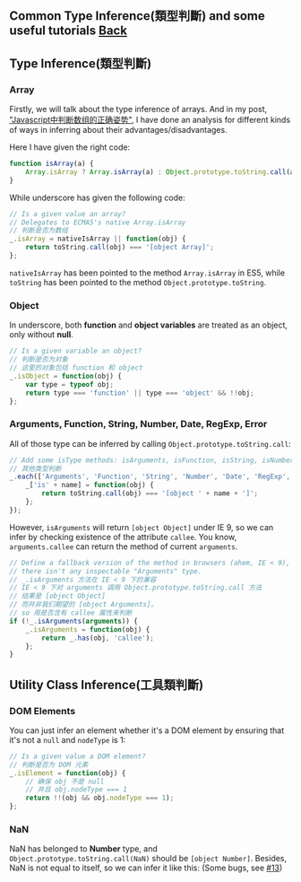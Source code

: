 ## Common Type Inference(類型判斷) and some useful tutorials [Back](./../underscore.md)


## Type Inference(類型判斷)

### Array

Firstly, we will talk about the type inference of arrays. And in my post, ["Javascript中判断数组的正确姿势"](http://www.cnblogs.com/zichi/p/5103842.html), I have done an analysis for different kinds of ways in inferring about their advantages/disadvantages.

Here I have given the right code:

```js
function isArray(a) {
    Array.isArray ? Array.isArray(a) : Object.prototype.toString.call(a) === '[object Array]';
}
```

While underscore has given the following code:

```js
// Is a given value an array?
// Delegates to ECMA5's native Array.isArray
// 判断是否为数组
_.isArray = nativeIsArray || function(obj) {
    return toString.call(obj) === '[object Array]';
};
```

`nativeIsArray` has been pointed to the method `Array.isArray` in ES5, while `toString` has been pointed to the method `Object.prototype.toString`.

### Object

In underscore, both **function** and **object variables** are treated as an object, only without **null**.

```js
// Is a given variable an object?
// 判断是否为对象
// 这里的对象包括 function 和 object
_.isObject = function(obj) {
    var type = typeof obj;
    return type === 'function' || type === 'object' && !!obj;
};
```

### Arguments, Function, String, Number, Date, RegExp, Error

All of those type can be inferred by calling `Object.prototype.toString.call`:

```js
// Add some isType methods: isArguments, isFunction, isString, isNumber, isDate, isRegExp, isError.
// 其他类型判断
_.each(['Arguments', 'Function', 'String', 'Number', 'Date', 'RegExp', 'Error'], function(name) {
    _['is' + name] = function(obj) {
        return toString.call(obj) === '[object ' + name + ']';
    };
});
```

However, `isArguments` will return `[object Object]` under IE 9, so we can infer by checking existence of the attribute `callee`. You know, `arguments.callee` can return the method of current `arguments`.

```js
// Define a fallback version of the method in browsers (ahem, IE < 9), where
// there isn't any inspectable "Arguments" type.
// _.isArguments 方法在 IE < 9 下的兼容
// IE < 9 下对 arguments 调用 Object.prototype.toString.call 方法
// 结果是 [object Object]
// 而并非我们期望的 [object Arguments]。
// so 用是否含有 callee 属性来判断
if (!_.isArguments(arguments)) {
    _.isArguments = function(obj) {
        return _.has(obj, 'callee');
    };
}
```

## Utility Class Inference(工具類判斷)

### DOM Elements

You can just infer an element whether it's a DOM element by ensuring that it's not a `null` and `nodeType` is 1:

```js
// Is a given value a DOM element?
// 判断是否为 DOM 元素
_.isElement = function(obj) {
    // 确保 obj 不是 null 
    // 并且 obj.nodeType === 1
    return !!(obj && obj.nodeType === 1);
};
```

### NaN

NaN has belonged to **Number** type, and `Object.prototype.toString.call(NaN)` should be `[object Number]`. Besides, NaN is not equal to itself, so we can infer it like this: (Some bugs, see [#13](https://github.com/hanzichi/underscore-analysis/issues/13))

```js

```